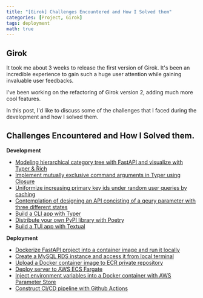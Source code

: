 ```yaml
---
title: "[Girok] Challenges Encountered and How I Solved them"
categories: [Project, Girok]
tags: deployment
math: true
---
```


## Girok

It took me about 3 weeks to release the first version of Girok. It's been an incredible experience to gain such a huge user attention while gaining invaluable user feedbacks.

I've been working on the refactoring of Girok version 2, adding much more cool features.

In this post, I'd like to discuss some of the challenges that I faced during the development and how I solved them.

## Challenges Encountered and How I Solved them.

**Development**
- [Modeling hierarchical category tree with FastAPI and visualize with Typer & Rich](https://noisrucer.github.io/dev/2023/03/14/modeling-category-tree/)
- [Implement mutually exclusive command arguments in Typer using Closure](https://noisrucer.github.io/dev/2023/03/17/closure-mutex/)
- [Uniformize increasing primary key ids under random user queries by caching](https://noisrucer.github.io/dev/2023/03/16/primary-caching/)
- [Contemplation of designing an API concisting of a qeury parameter with three different states](https://noisrucer.github.io/dev/2023/03/21/priority-three-states/)
- [Build a CLI app with Typer](https://noisrucer.github.io/dev/2023/03/20/typer-intro/)
- [Distribute your own PyPI library with Poetry](https://noisrucer.github.io/dev/2023/03/19/distribute-pypi/)
- [Build a TUI app with Textual](https://noisrucer.github.io/dev/2023/03/23/textual/)

**Deployment**
- [Dockerize FastAPI project into a container image and run it locally](https://noisrucer.github.io/dev/2023/03/25/dockerize/)
- [Create a MySQL RDS instance and access it from local terminal](https://noisrucer.github.io/dev/2023/03/26/rds/)
- [Upload a Docker container image to ECR private repository](https://noisrucer.github.io/dev/2023/03/27/upload-ecr/)
- [Deploy server to AWS ECS Fargate](https://noisrucer.github.io/dev/2023/03/28/deploy-ecs/)
- [Inject environment variables into a Docker container with AWS Parameter Store](https://noisrucer.github.io/dev/2023/03/29/inject-env/)
- [Construct CI/CD pipeline with Github Actions](https://noisrucer.github.io/dev/2023/03/30/cicd/)
